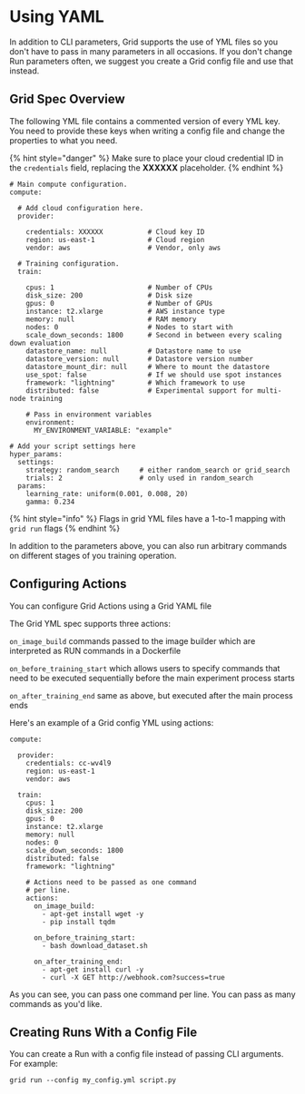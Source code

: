 # Using YAML

In addition to CLI parameters, Grid supports the use of YML files so you don't have to pass in many parameters in all occasions. If you don't change Run parameters often, we suggest you create a Grid config file and use that instead.

## Grid Spec Overview

The following YML file contains a commented version of every YML key. You need to provide these keys when writing a config file and change the properties to what you need.

{% hint style="danger" %}
Make sure to place your cloud credential ID in the `credentials` field, replacing the **XXXXXX** placeholder.
{% endhint %}

```text
# Main compute configuration.
compute:

  # Add cloud configuration here.
  provider:

    credentials: XXXXXX           # Cloud key ID
    region: us-east-1             # Cloud region
    vendor: aws                   # Vendor, only aws

  # Training configuration.
  train:

    cpus: 1                       # Number of CPUs
    disk_size: 200                # Disk size
    gpus: 0                       # Number of GPUs
    instance: t2.xlarge           # AWS instance type
    memory: null                  # RAM memory
    nodes: 0                      # Nodes to start with
    scale_down_seconds: 1800      # Second in between every scaling down evaluation
    datastore_name: null          # Datastore name to use 
    datastore_version: null       # Datastore version number
    datastore_mount_dir: null     # Where to mount the datastore
    use_spot: false               # If we should use spot instances
    framework: "lightning"        # Which framework to use 
    distributed: false            # Experimental support for multi-node training 

    # Pass in environment variables
    environment:                
      MY_ENVIRONMENT_VARIABLE: "example"

# Add your script settings here 
hyper_params:
  settings:
    strategy: random_search     # either random_search or grid_search
    trials: 2                   # only used in random_search
  params:
    learning_rate: uniform(0.001, 0.008, 20)
    gamma: 0.234
```

{% hint style="info" %}
Flags in grid YML files have a 1-to-1 mapping with `grid run` flags
{% endhint %}

In addition to the parameters above, you can also run arbitrary commands on different stages of you training operation.

## Configuring Actions

You can configure Grid Actions using a Grid YAML file

The Grid YML spec supports three actions:

`on_image_build` commands passed to the image builder which are interpreted as RUN commands in a Dockerfile

`on_before_training_start` which allows users to specify commands that need to be executed sequentially before the main experiment process starts

`on_after_training_end` same as above, but executed after the main process ends

Here's an example of a Grid config YML using actions:

```text
compute:

  provider:
    credentials: cc-wv4l9
    region: us-east-1
    vendor: aws

  train:
    cpus: 1
    disk_size: 200
    gpus: 0
    instance: t2.xlarge
    memory: null
    nodes: 0
    scale_down_seconds: 1800
    distributed: false
    framework: "lightning"

    # Actions need to be passed as one command
    # per line.
    actions:
      on_image_build:
        - apt-get install wget -y
        - pip install tqdm

      on_before_training_start:
        - bash download_dataset.sh

      on_after_training_end:
        - apt-get install curl -y
        - curl -X GET http://webhook.com?success=true
```

As you can see, you can pass one command per line. You can pass as many commands as you'd like.

## Creating Runs With a Config File

You can create a Run with a config file instead of passing CLI arguments. For example:

```text
grid run --config my_config.yml script.py
```

